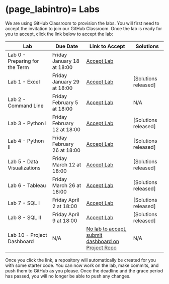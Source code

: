 (page_labintro)=
Labs
=======================

We are using GitHub Classroom to provision the labs. 
You will first need to accept the invitation to join our GitHub Classroom.
Once the lab is ready for you to accept, click the link below to accept the lab:

| Lab                         | Due Date                     | Link to Accept                                        | Solutions                                                               |
|-----------------------------|------------------------------|-------------------------------------------------------|-------------------------------------------------------------------------|
| Lab 0 - Preparing for the Term | Friday January 18 at 18:00 | [Accept Lab](https://classroom.github.com/a/0vMuOuZl) |
| Lab 1 - Excel               | Friday January 29 at 18:00 | [Accept Lab](https://classroom.github.com/a/jvxl7w8w) | [Solutions released]            |
| Lab 2 - Command Line        | Friday February 5 at 18:00    | [Accept Lab](https://classroom.github.com/a/thEUGMkL) | N/A                                                                     |
| Lab 3 - Python I            | Friday February 12 at 18:00   | [Accept Lab](https://classroom.github.com/a/_0r32sQn) | [Solutions released] |
| Lab 4 - Python II           | Friday February 26 at 18:00   | [Accept Lab](https://classroom.github.com/a/p4ay_98T) | [Solutions released] |
| Lab 5 - Data Visualizations | Friday March 12 at 18:00  | [Accept Lab](https://classroom.github.com/a/KnCEBpSJ)  | [Solutions released] |
| Lab 6 - Tableau             | Friday March 26 at 18:00  | [Accept Lab](https://classroom.github.com/a/jOPeD9Rb) | [Solutions released]                                                                    |
| Lab 7 - SQL I               | Friday April 2 at 18:00  | [Accept Lab](https://classroom.github.com/a/YEubZ0LZ) | [Solutions released]                                                                    |
| Lab 8 - SQL II              | Friday April 9 at 18:00   | [Accept Lab](https://classroom.github.com/a/VaVGfoAQ) | [Solutions released]                                                                   |
| Lab 10 - Project Dashboard  | N/A                          | [No lab to accept, submit dashboard on Project Repo](week12/lab10.md)    | N/A                                                                    |

Once you click the link, a repository will automatically be created for you with some starter code.
You can now work on the lab, make commits, and push them to GitHub as you please. 
Once the deadline and the grace period has passed, you will no longer be able to push any changes.
